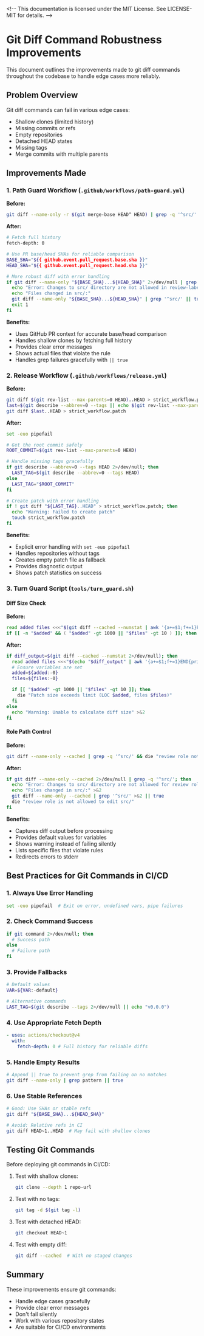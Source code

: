 <\!--
This documentation is licensed under the MIT License.
See LICENSE-MIT for details.
-->

# Git Diff Command Robustness Improvements

This document outlines the improvements made to git diff commands throughout the codebase to handle edge cases more reliably.

## Problem Overview

Git diff commands can fail in various edge cases:

- Shallow clones (limited history)
- Missing commits or refs
- Empty repositories
- Detached HEAD states
- Missing tags
- Merge commits with multiple parents

## Improvements Made

### 1. Path Guard Workflow (`.github/workflows/path-guard.yml`)

**Before:**

```bash
git diff --name-only -r $(git merge-base HEAD^ HEAD) | grep -q '^src/' && exit 1
```

**After:**

```bash
# Fetch full history
fetch-depth: 0

# Use PR base/head SHAs for reliable comparison
BASE_SHA="${{ github.event.pull_request.base.sha }}"
HEAD_SHA="${{ github.event.pull_request.head.sha }}"

# More robust diff with error handling
if git diff --name-only "${BASE_SHA}...${HEAD_SHA}" 2>/dev/null | grep -q '^src/'; then
  echo "Error: Changes to src/ directory are not allowed in review-labeled PRs"
  echo "Files changed in src/:"
  git diff --name-only "${BASE_SHA}...${HEAD_SHA}" | grep '^src/' || true
  exit 1
fi
```

**Benefits:**

- Uses GitHub PR context for accurate base/head comparison
- Handles shallow clones by fetching full history
- Provides clear error messages
- Shows actual files that violate the rule
- Handles grep failures gracefully with `|| true`

### 2. Release Workflow (`.github/workflows/release.yml`)

**Before:**

```bash
git diff $(git rev-list --max-parents=0 HEAD)..HEAD > strict_workflow.patch
last=$(git describe --abbrev=0 --tags || echo $(git rev-list --max-parents=0 HEAD))
git diff $last..HEAD > strict_workflow.patch
```

**After:**

```bash
set -euo pipefail

# Get the root commit safely
ROOT_COMMIT=$(git rev-list --max-parents=0 HEAD)

# Handle missing tags gracefully
if git describe --abbrev=0 --tags HEAD 2>/dev/null; then
  LAST_TAG=$(git describe --abbrev=0 --tags HEAD)
else
  LAST_TAG="$ROOT_COMMIT"
fi

# Create patch with error handling
if ! git diff "${LAST_TAG}..HEAD" > strict_workflow.patch; then
  echo "Warning: Failed to create patch"
  touch strict_workflow.patch
fi
```

**Benefits:**

- Explicit error handling with `set -euo pipefail`
- Handles repositories without tags
- Creates empty patch file as fallback
- Provides diagnostic output
- Shows patch statistics on success

### 3. Turn Guard Script (`tools/turn_guard.sh`)

#### Diff Size Check

**Before:**

```bash
read added files <<<"$(git diff --cached --numstat | awk '{a+=$1;f+=1}END{print a,f}')"
if [[ -n "$added" && ( "$added" -gt 1000 || "$files" -gt 10 ) ]]; then
```

**After:**

```bash
if diff_output=$(git diff --cached --numstat 2>/dev/null); then
  read added files <<<"$(echo "$diff_output" | awk '{a+=$1;f+=1}END{print a,f}')"
  # Ensure variables are set
  added=${added:-0}
  files=${files:-0}

  if [[ "$added" -gt 1000 || "$files" -gt 10 ]]; then
    die "Patch size exceeds limit (LOC $added, files $files)"
  fi
else
  echo "Warning: Unable to calculate diff size" >&2
fi
```

#### Role Path Control

**Before:**

```bash
git diff --name-only --cached | grep -q '^src/' && die "review role not allowed"
```

**After:**

```bash
if git diff --name-only --cached 2>/dev/null | grep -q '^src/'; then
  echo "Error: Changes to src/ directory are not allowed for review role" >&2
  echo "Files changed in src/:" >&2
  git diff --name-only --cached | grep '^src/' >&2 || true
  die "review role is not allowed to edit src/"
fi
```

**Benefits:**

- Captures diff output before processing
- Provides default values for variables
- Shows warning instead of failing silently
- Lists specific files that violate rules
- Redirects errors to stderr

## Best Practices for Git Commands in CI/CD

### 1. Always Use Error Handling

```bash
set -euo pipefail  # Exit on error, undefined vars, pipe failures
```

### 2. Check Command Success

```bash
if git command 2>/dev/null; then
  # Success path
else
  # Failure path
fi
```

### 3. Provide Fallbacks

```bash
# Default values
VAR=${VAR:-default}

# Alternative commands
LAST_TAG=$(git describe --tags 2>/dev/null || echo "v0.0.0")
```

### 4. Use Appropriate Fetch Depth

```yaml
- uses: actions/checkout@v4
  with:
    fetch-depth: 0 # Full history for reliable diffs
```

### 5. Handle Empty Results

```bash
# Append || true to prevent grep from failing on no matches
git diff --name-only | grep pattern || true
```

### 6. Use Stable References

```bash
# Good: Use SHAs or stable refs
git diff "${BASE_SHA}...${HEAD_SHA}"

# Avoid: Relative refs in CI
git diff HEAD~1..HEAD  # May fail with shallow clones
```

## Testing Git Commands

Before deploying git commands in CI/CD:

1. Test with shallow clones:

   ```bash
   git clone --depth 1 repo-url
   ```

2. Test with no tags:

   ```bash
   git tag -d $(git tag -l)
   ```

3. Test with detached HEAD:

   ```bash
   git checkout HEAD~1
   ```

4. Test with empty diff:
   ```bash
   git diff --cached  # With no staged changes
   ```

## Summary

These improvements ensure git commands:

- Handle edge cases gracefully
- Provide clear error messages
- Don't fail silently
- Work with various repository states
- Are suitable for CI/CD environments
